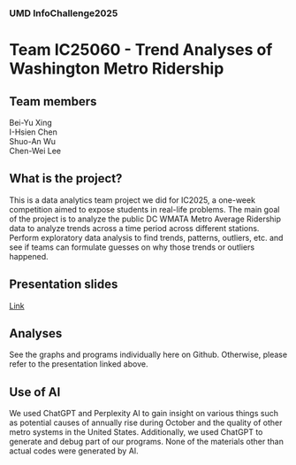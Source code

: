 ### UMD InfoChallenge2025
# Team IC25060 - Trend Analyses of Washington Metro Ridership

## Team members
Bei-Yu Xing  
I-Hsien Chen  
Shuo-An Wu  
Chen-Wei Lee

## What is the project?
This is a data analytics team project we did for IC2025, a one-week competition aimed to expose students in real-life problems. The main goal of the project is to analyze the public DC WMATA Metro Average Ridership data to analyze trends across a time period across different stations.  Perform exploratory data analysis to find trends, patterns, outliers, etc. and see if teams can formulate guesses on why those trends or outliers happened.

## Presentation slides
<ins>Link</ins>

## Analyses
See the graphs and programs individually here on Github. Otherwise, please refer to the presentation linked above.

## Use of AI
We used ChatGPT and Perplexity AI to gain insight on various things such as potential causes of annually rise during October and the quality of other metro systems in the United States. Additionally, we used ChatGPT to generate and debug part of our programs. None of the materials other than actual codes were generated by AI.
